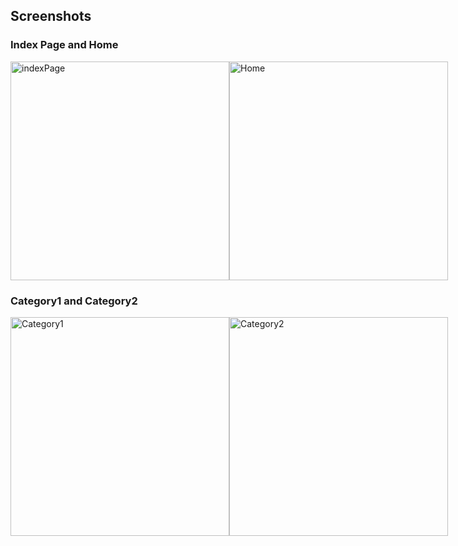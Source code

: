 ## Screenshots

### Index Page and Home
<div style="display: flex; flex-direction: row;">
    <img src="https://github.com/Kerem-Kurt/.Net-Core-Web-App_Example1/assets/121832450/5d109389-f705-4b30-a412-5d337be5aa13" alt="indexPage" width="350">
    <img src="https://github.com/Kerem-Kurt/.Net-Core-Web-App_Example1/assets/121832450/88e81de1-bf2b-45c5-af0c-721c8038804a" alt="Home" width="350">
</div>

### Category1 and Category2
<div style="display: flex; flex-direction: row;">
    <img src="https://github.com/Kerem-Kurt/.Net-Core-Web-App_Example1/assets/121832450/99d69f1c-cba8-4186-8c9e-df2c6461dd6e" alt="Category1" width="350">
    <img src="https://github.com/Kerem-Kurt/.Net-Core-Web-App_Example1/assets/121832450/8a1011e5-f5bd-42c7-a3a9-1afe940f899d" alt="Category2" width="350">
</div>
